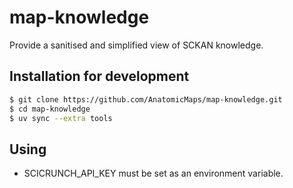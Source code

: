 # map-knowledge

Provide a sanitised and simplified view of SCKAN knowledge.

## Installation for development

```sh
$ git clone https://github.com/AnatomicMaps/map-knowledge.git
$ cd map-knowledge
$ uv sync --extra tools
```

## Using

* SCICRUNCH_API_KEY must be set as an environment variable.
